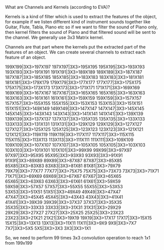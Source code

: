 What are Channels and Kernels (according to EVA)?

Kernels is a kind of filter which is used to extract the features of the object, for example if we listen different kind of instrument sounds together like Guitar, Flute, Tabla, Piano etc so if we want to filter the sound of Piano only, then kernel filters the sound of Piano and that filtered sound will be sent to the channel. We generally use 3x3 Matrix kernel.

Channels are that part where the kernels put the extracted part of the features of an object. We can create several channels to extract each feature of an object.



199X199|3X3>197X197
197X197|3X3>195X195
195X195|3X3>193X193
193X193|3X3>191X191
191X191|3X3>189X189
189X189|3X3>187X187
187X187|3X3>185X185
185X185|3X3>183X183
183X183|3X3>181X181
181X181|3X3>179X179
179X179|3X3>177X177
177X177|3X3>175X175
175X175|3X3>173X173
173X173|3X3>171X171
171X171|3X3>169X169
169X169|3X3>167X167
167X167|3X3>165X165
165X165|3X3>163X163
163X163|3X3>161X161
161X161|3X3>159X159
159X159|3X3>157X157
157X157|3X3>155X155
155X155|3X3>153X153
153X153|3X3>151X151
151X151|3X3>149X149
149X149|3X3>147X147
147X147|3X3>145X145
145X145|3X3>143X143
143X143|3X3>141X141
141X141|3X3>139X139
139X139|3X3>137X137
137X137|3X3>135X135
135X135|3X3>133X133
133X133|3X3>131X131
131X131|3X3>129X129
129X129|3X3>127X127
127X127|3X3>125X125
125X125|3X3>123X123
123X123|3X3>121X121
121X121|3X3>119X119
119X119|3X3>117X117
117X117|3X3>115X115
115X115|3X3>113X113
113X113|3X3>111X111
111X111|3X3>109X109
109X109|3X3>107X107
107X107|3X3>105X105
105X105|3X3>103X103
103X103|3X3>101X101
101X101|3X3>99X99
99X99|3X3>97X97
97X97|3X3>95X95
95X95|3X3>93X93
93X93|3X3>91X91
91X91|3X3>89X89
89X89|3X3>87X87
87X87|3X3>85X85
85X85|3X3>83X83
83X83|3X3>81X81
81X81|3X3>79X79
79X79|3X3>77X77
77X77|3X3>75X75
75X75|3X3>73X73
73X73|3X3>71X71
71X71|3X3>69X69
69X69|3X3>67X67
67X67|3X3>65X65
65X65|3X3>63X63
63X63|3X3>61X61
61X61|3X3>59X59
59X59|3X3>57X57
57X57|3X3>55X55
55X55|3X3>53X53
53X53|3X3>51X51
51X51|3X3>49X49
49X49|3X3>47X47
47X47|3X3>45X45
45X45|3X3>43X43
43X43|3X3>41X41
41X41|3X3>39X39
39X39|3X3>37X37
37X37|3X3>35X35
35X35|3X3>33X33
33X33|3X3>31X31
31X31|3X3>29X29
29X29|3X3>27X27
27X27|3X3>25X25
25X25|3X3>23X23
23X23|3X3>21X21
21X21|3X3>19X19
19X19|3X3>17X17
17X17|3X3>15X15
15X15|3X3>13X13
13X13|3X3>11X11
11X11|3X3>9X9
9X9|3X3>7X7
7X7|3X3>5X5
5X5|3X3>3X3
3X3|3X3>1X1

So, we need to perform 99 times 3x3 convolution operation to reach 1x1 from 199x199 
